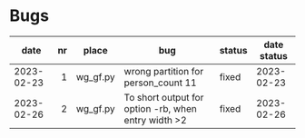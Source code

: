 Bugs
====

date       | nr  | place    | bug                                                               | status | date status
---        | --: | ----     | ---                                                               | ---    | ---
2023-02-23 |   1 | wg_gf.py | wrong partition for  person_count 11                              | fixed  | 2023-02-23
2023-02-26 |   2 | wg_gf.py | To short output for option -rb, when entry width >2               | fixed  | 2023-02-26
